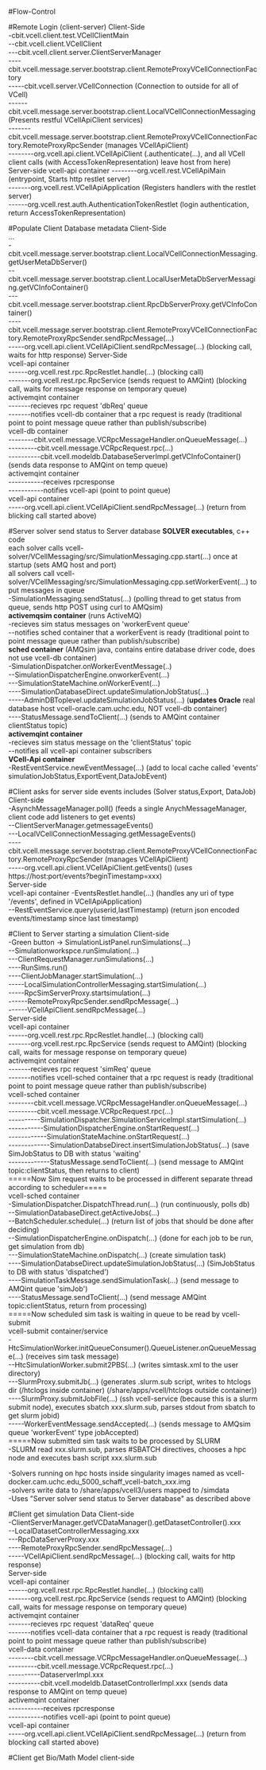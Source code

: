 #Flow-Control

#Remote Login (client-server)
Client-Side  
-cbit.vcell.client.test.VCellClientMain  
--cbit.vcell.client.VCellClient  
---cbit.vcell.client.server.ClientServerManager  
----cbit.vcell.message.server.bootstrap.client.RemoteProxyVCellConnectionFactory  
-----cbit.vcell.server.VCellConnection (Connection to outside for all of VCell)  
------cbit.vcell.message.server.bootstrap.client.LocalVCellConnectionMessaging (Presents restful VCellApiClient services)  
-------cbit.vcell.message.server.bootstrap.client.RemoteProxyVCellConnectionFactory.RemoteProxyRpcSender (manages VCellApiClient)  
--------org.vcell.api.client.VCellApiClient (.authenticate(...), and all VCell client calls (with AccessTokenRepresentation) leave host from here)  
Server-side
vcell-api container 
--------org.vcell.rest.VCellApiMain (entrypoint, Starts http restlet server)  
-------org.vcell.rest.VCellApiApplication (Registers handlers with the restlet server)  
------org.vcell.rest.auth.AuthenticationTokenRestlet (login authentication, return AccessTokenRepresentation)  

#Populate Client Database metadata
Client-Side  
...  
-cbit.vcell.message.server.bootstrap.client.LocalVCellConnectionMessaging.getUserMetaDbServer()  
--cbit.vcell.message.server.bootstrap.client.LocalUserMetaDbServerMessaging.getVCInfoContainer()  
---cbit.vcell.message.server.bootstrap.client.RpcDbServerProxy.getVCInfoContainer()  
----cbit.vcell.message.server.bootstrap.client.RemoteProxyVCellConnectionFactory.RemoteProxyRpcSender.sendRpcMessage(...)  
-----org.vcell.api.client.VCellApiClient.sendRpcMessage(...)  (blocking call, waits for http response)
Server-Side  
vcell-api container  
------org.vcell.rest.rpc.RpcRestlet.handle(...) (blocking call)  
-------org.vcell.rest.rpc.RpcService  (sends request to AMQint) (blocking call, waits for message response on temporary queue)  
activemqint container  
-------recieves rpc request 'dbReq' queue  
-------notifies vcell-db container that a rpc request is ready (traditional point to point message queue rather than publish/subscribe)  
vcell-db container  
--------cbit.vcell.message.VCRpcMessageHandler.onQueueMessage(...)  
---------cbit.vcell.message.VCRpcRequest.rpc(...)  
----------cbit.vcell.modeldb.DatabaseServerImpl.getVCInfoContainer()  (sends data response to AMQint on temp queue)  
activemqint container  
-----------receives rpcresponse  
-----------notifies vcell-api (point to point queue)  
vcell-api container  
-----org.vcell.api.client.VCellApiClient.sendRpcMessage(...)  (return from blicking call started above)  


#Server solver send status to Server database
**SOLVER executables**, c++ code  
each solver calls vcell-solver/VCellMessaging/src/SimulationMessaging.cpp.start(...) once at startup (sets AMQ host and port)  
all solvers call vcell-solver/VCellMessaging/src/SimulationMessaging.cpp.setWorkerEvent(...) to put messages in queue  
-SimulationMessaging.sendStatus(...) (polling thread to get status from queue, sends http POST using curl to AMQsim)  
**activemqsim container**  (runs ActiveMQ)  
-recieves sim status messages on 'workerEvent queue'  
--notifies sched container that a workerEvent is ready (traditional point to point message queue rather than publish/subscribe)  
**sched container**  (AMQsim java, contains entire database driver code, does not use vcell-db container)  
-SimulationDispatcher.onWorkerEventMessage(..)  
--SimulationDispatcherEngine.onworkerEvent(...)  
---SimulationStateMachine.onWorkerEvent(...)  
----SimulationDatabaseDirect.updateSimulationJobStatus(...)  
-----AdminDBToplevel.updateSimulationJobStatus(...)  (**updates Oracle** real database host vcell-oracle.cam.uchc.edu, NOT vcell-db container)  
----StatusMessage.sendToClient(...) (sends to AMQint container clientStatus topic)  
**activemqint container**  
-recieves sim status message on the 'clientStatus' topic  
--notifies all vcell-api container subscribers  
**VCell-Api container**  
-RestEventService.newEventMessage(...)  (add to local cache called 'events' simulationJobStatus,ExportEvent,DataJobEvent)  

#Client asks for server side events includes (Solver status,Export, DataJob)
Client-side  
-AsynchMessageManager.poll() (feeds a single AnychMessageManager, client code add listeners to get events)  
--ClientServerManager.getmessageEvents()  
---LocalVCellConnectionMessaging.getMessageEvents()  
----cbit.vcell.message.server.bootstrap.client.RemoteProxyVCellConnectionFactory.RemoteProxyRpcSender (manages VCellApiClient)  
-----org.vcell.api.client.VCellApiClient.getEvents() (uses https://host:port/events?beginTimestamp=xxx)  
Server-side  
vcell-api container
-EventsRestlet.handle(...) (handles any uri of type '/events', defined in VCellApiApplication)  
--RestEventService.query(userid,lastTimestamp) (return json encoded events/timestamp since last timestamp)  

#Client to Server starting a simulation
Client-side  
-Green button -> SimulationListPanel.runSimulations(...)  
--Simulationworkspce.runSimulation(...)  
---ClientRequestManager.runSimulations(...)  
----RunSims.run()  
----ClientJobManager.startSimulation(...)  
-----LocalSimulationControllerMessaging.startSimulation(...)  
-----RpcSimServerProxy.startsimulation(...)  
------RemoteProxyRpcSender.sendRpcMessage(...)  
------VCellApiClient.sendRpcMessage(...)  
Server-side  
vcell-api container  
------org.vcell.rest.rpc.RpcRestlet.handle(...) (blocking call)  
-------org.vcell.rest.rpc.RpcService (sends request to AMQint) (blocking call, waits for message response on temporary queue)  
activemqint container  
-------recieves rpc request 'simReq' queue  
-------notifies vcell-sched container that a rpc request is ready (traditional point to point message queue rather than publish/subscribe)  
vcell-sched container  
--------cbit.vcell.message.VCRpcMessageHandler.onQueueMessage(...)  
---------cbit.vcell.message.VCRpcRequest.rpc(...)  
----------SimulationDispatcher.SimulationServiceImpl.startSimulation(...)  
-----------SimulationDispatcherEngine.onStartRequest(...)  
------------SimulationStateMachine.onStartRequest(...)  
-------------SimulationDatabseDirect.insertSimulationJobStatus(...) (save SimJobStatus to DB with status 'waiting'  
-------------StatusMessage.sendToClient(...) (send message to AMQint topic:clientStatus, then returns to client)  
=====Now Sim request waits to be processed in different separate thread according to scheduler=====  
vcell-sched container  
-SimulationDispatcher.DispatchThread.run(...) (run continuously, polls db)  
--SimulationDatabaseDirect.getActiveJobs(...)  
--BatchScheduler.schedule(...) (return list of jobs that should be done after deciding)  
--SimulationDispatcherEngine.onDispatch(...) {done for each job to be run, get simulation from db)  
---SimulationStateMachine.onDispatch(...) (create simulation task)  
----SimulationDatabseDirect.updateSimulationJobStatus(...) (SimJobStatus to DB with status 'dispatched')  
----SimulationTaskMessage.sendSimulationTask(...) (send message to AMQint queue 'simJob')  
----StatusMessage.sendToClient(...) (send message AMQint topic:clientStatus, return from processing)  
=====Now scheduled sim task is waiting in queue to be read by vcell-submit  
vcell-submit container/service  
-HtcSimulationWorker.initQueueConsumer().QueueListener.onQueueMessage(...) (receives sim task message)  
--HtcSimulationWorker.submit2PBS(...) (writes simtask.xml to the user directory)  
---SlurmProxy.submitJb(...) (generates .slurm.sub script, writes to htclogs dir (/htclogs inside container) (/share/apps/vcell/htclogs outside container))  
----SlurmProxy.submitJobFile(...) (ssh vcell-service (because this is a slurm submit node), executes sbatch xxx.slurm.sub, parses stdout from sbatch to get slurm jobid)  
-----WorkerEventMessage.sendAccepted(...) (sends message to AMQsim queue 'workerEvent' type jobAccepted)  
=====Now submitted sim task waits to be processed by SLURM  
-SLURM read xxx.slurm.sub, parses #SBATCH directives, chooses a hpc node and executes bash script xxx.slurm.sub  
 


-Solvers running on hpc hosts inside singularity images named as vcell-docker.cam.uchc.edu_5000_schaff_vcell-batch_xxx.img  
-solvers write data to /share/apps/vcell3/users mapped to /simdata  
-Uses "Server solver send status to Server database" as described above  

#Client get simulation Data
Client-side  
-ClientServerManager.getVCDataManager().getDatasetController().xxx  
--LocalDatasetControllerMessaging.xxx  
---RpcDataServerProxy.xxx  
----RemoteProxyRpcSender.sendRpcMessage(...)  
-----VCellApiClient.sendRpcMessage(...) (blocking call, waits for http response)  
Server-side  
vcell-api container  
------org.vcell.rest.rpc.RpcRestlet.handle(...) (blocking call)  
-------org.vcell.rest.rpc.RpcService  (sends request to AMQint) (blocking call, waits for message response on temporary queue)  
activemqint container  
-------recieves rpc request 'dataReq' queue  
-------notifies vcell-data container that a rpc request is ready (traditional point to point message queue rather than publish/subscribe)  
vcell-data container  
--------cbit.vcell.message.VCRpcMessageHandler.onQueueMessage(...)  
---------cbit.vcell.message.VCRpcRequest.rpc(...)  
----------DataserverImpl.xxx  
----------cbit.vcell.modeldb.DatasetControllerImpl.xxx  (sends data response to AMQint on temp queue)  
activemqint container  
-----------receives rpcresponse  
-----------notifies vcell-api (point to point queue)  
vcell-api container  
-----org.vcell.api.client.VCellApiClient.sendRpcMessage(...)  (return from blocking call started above)  


#Client get Bio/Math Model
client-side


